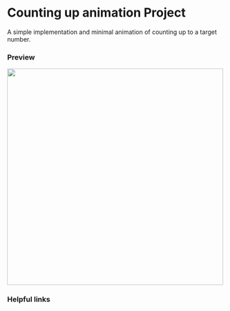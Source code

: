 # Counting up animation Project
A simple implementation and minimal animation of counting up to a target number.

### Preview
<img src="https://user-images.githubusercontent.com/32305579/137603345-c9aaf818-8cf8-4deb-b747-31ba1d7a3759.gif" width=500>

### Helpful links
